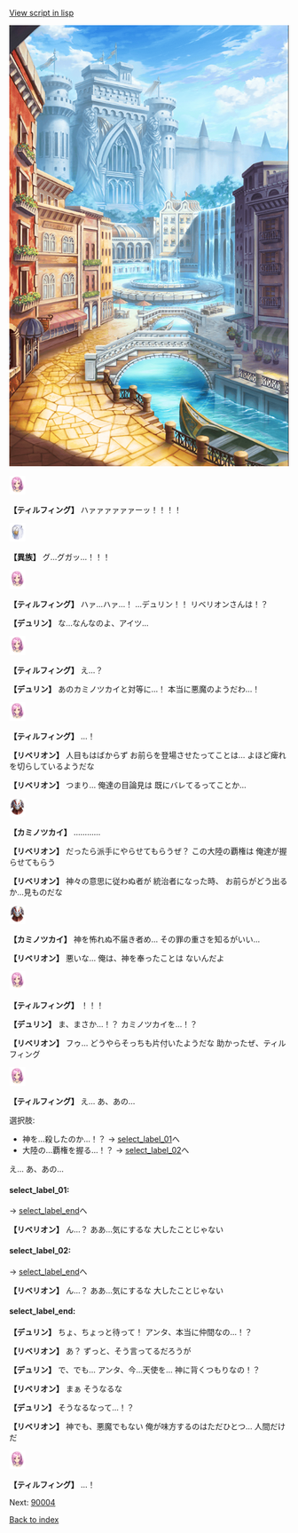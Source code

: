 [View script in lisp](../scripts/1730603.txt)

![006_town.png](../images/backgrounds/006_town.png)

<img src="../images/units/101411.png" alt="101411.png" height="34"/>

**【ティルフィング】**
ハァァァァァァーッ！！！！

<img src="../images/units/810004.png" alt="810004.png" height="34"/>

**【異族】**
グ…グガッ…！！！

<img src="../images/units/101411.png" alt="101411.png" height="34"/>

**【ティルフィング】**
ハァ…ハァ…！
…デュリン！！
リベリオンさんは！？

**【デュリン】**
な…なんなのよ、アイツ…

<img src="../images/units/101411.png" alt="101411.png" height="34"/>

**【ティルフィング】**
え…？

**【デュリン】**
あのカミノツカイと対等に…！
本当に悪魔のようだわ…！

<img src="../images/units/101411.png" alt="101411.png" height="34"/>

**【ティルフィング】**
…！

**【リベリオン】**
人目もはばからず
お前らを登場させたってことは…
よほど痺れを切らしているようだな

**【リベリオン】**
つまり…
俺達の目論見は
既にバレてるってことか…

<img src="../images/units/960023.png" alt="960023.png" height="34"/>

**【カミノツカイ】**
…………

**【リベリオン】**
だったら派手にやらせてもらうぜ？
この大陸の覇権は
俺達が握らせてもらう

**【リベリオン】**
神々の意思に従わぬ者が
統治者になった時、
お前らがどう出るか…見ものだな

<img src="../images/units/960023.png" alt="960023.png" height="34"/>

**【カミノツカイ】**
神を怖れぬ不届き者め…
その罪の重さを知るがいい…

**【リベリオン】**
悪いな…
俺は、神を奉ったことは
ないんだよ

<img src="../images/units/101411.png" alt="101411.png" height="34"/>

**【ティルフィング】**
！！！

**【デュリン】**
ま、まさか…！？
カミノツカイを…！？

**【リベリオン】**
フゥ…
どうやらそっちも片付いたようだな
助かったぜ、ティルフィング

<img src="../images/units/101411.png" alt="101411.png" height="34"/>

**【ティルフィング】**
え…
あ、あの…

選択肢:
- 神を…殺したのか…！？ → [select_label_01](#select_label_01)へ
- 大陸の…覇権を握る…！？ → [select_label_02](#select_label_02)へ

え…
あ、あの…

#### select_label_01:
 → [select_label_end](#select_label_end)へ

**【リベリオン】**
ん…？
ああ…気にするな
大したことじゃない

#### select_label_02:
 → [select_label_end](#select_label_end)へ

**【リベリオン】**
ん…？
ああ…気にするな
大したことじゃない

#### select_label_end:

**【デュリン】**
ちょ、ちょっと待って！
アンタ、本当に仲間なの…！？

**【リベリオン】**
あ？
ずっと、そう言ってるだろうが

**【デュリン】**
で、でも…
アンタ、今…天使を…
神に背くつもりなの！？

**【リベリオン】**
まぁ
そうなるな

**【デュリン】**
そうなるなって…！？

**【リベリオン】**
神でも、悪魔でもない
俺が味方するのはただひとつ…
人間だけだ

<img src="../images/units/101411.png" alt="101411.png" height="34"/>

**【ティルフィング】**
…！

Next: [90004](90004.md)

[Back to index](index.md)
